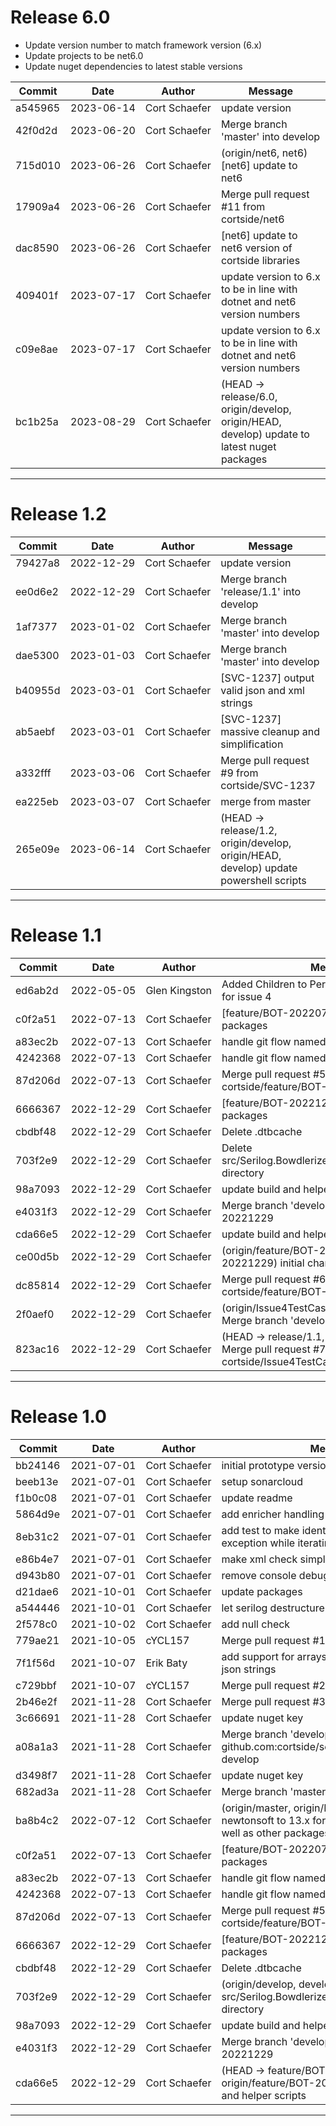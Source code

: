 # Release 6.0

* Update version number to match framework version (6.x)
* Update projects to be net6.0
* Update nuget dependencies to latest stable versions

|Commit|Date|Author|Message|
|---|---|---|---|
| a545965 | <span style="white-space:nowrap;">2023-06-14</span> | <span style="white-space:nowrap;">Cort Schaefer</span> |  update version
| 42f0d2d | <span style="white-space:nowrap;">2023-06-20</span> | <span style="white-space:nowrap;">Cort Schaefer</span> |  Merge branch 'master' into develop
| 715d010 | <span style="white-space:nowrap;">2023-06-26</span> | <span style="white-space:nowrap;">Cort Schaefer</span> |  (origin/net6, net6) [net6] update to net6
| 17909a4 | <span style="white-space:nowrap;">2023-06-26</span> | <span style="white-space:nowrap;">Cort Schaefer</span> |  Merge pull request #11 from cortside/net6
| dac8590 | <span style="white-space:nowrap;">2023-06-26</span> | <span style="white-space:nowrap;">Cort Schaefer</span> |  [net6] update to net6 version of cortside libraries
| 409401f | <span style="white-space:nowrap;">2023-07-17</span> | <span style="white-space:nowrap;">Cort Schaefer</span> |  update version to 6.x to be in line with dotnet and net6 version numbers
| c09e8ae | <span style="white-space:nowrap;">2023-07-17</span> | <span style="white-space:nowrap;">Cort Schaefer</span> |  update version to 6.x to be in line with dotnet and net6 version numbers
| bc1b25a | <span style="white-space:nowrap;">2023-08-29</span> | <span style="white-space:nowrap;">Cort Schaefer</span> |  (HEAD -> release/6.0, origin/develop, origin/HEAD, develop) update to latest nuget packages
****

# Release 1.2

|Commit|Date|Author|Message|
|---|---|---|---|
| 79427a8 | <span style="white-space:nowrap;">2022-12-29</span> | <span style="white-space:nowrap;">Cort Schaefer</span> |  update version
| ee0d6e2 | <span style="white-space:nowrap;">2022-12-29</span> | <span style="white-space:nowrap;">Cort Schaefer</span> |  Merge branch 'release/1.1' into develop
| 1af7377 | <span style="white-space:nowrap;">2023-01-02</span> | <span style="white-space:nowrap;">Cort Schaefer</span> |  Merge branch 'master' into develop
| dae5300 | <span style="white-space:nowrap;">2023-01-03</span> | <span style="white-space:nowrap;">Cort Schaefer</span> |  Merge branch 'master' into develop
| b40955d | <span style="white-space:nowrap;">2023-03-01</span> | <span style="white-space:nowrap;">Cort Schaefer</span> |  [SVC-1237] output valid json and xml strings
| ab5aebf | <span style="white-space:nowrap;">2023-03-01</span> | <span style="white-space:nowrap;">Cort Schaefer</span> |  [SVC-1237] massive cleanup and simplification
| a332fff | <span style="white-space:nowrap;">2023-03-06</span> | <span style="white-space:nowrap;">Cort Schaefer</span> |  Merge pull request #9 from cortside/SVC-1237
| ea225eb | <span style="white-space:nowrap;">2023-03-07</span> | <span style="white-space:nowrap;">Cort Schaefer</span> |  merge from master
| 265e09e | <span style="white-space:nowrap;">2023-06-14</span> | <span style="white-space:nowrap;">Cort Schaefer</span> |  (HEAD -> release/1.2, origin/develop, origin/HEAD, develop) update powershell scripts
****

# Release 1.1

|Commit|Date|Author|Message|
|---|---|---|---|
| ed6ab2d | <span style="white-space:nowrap;">2022-05-05</span> | <span style="white-space:nowrap;">Glen Kingston</span> |  Added Children to Person class and test case for issue 4
| c0f2a51 | <span style="white-space:nowrap;">2022-07-13</span> | <span style="white-space:nowrap;">Cort Schaefer</span> |  [feature/BOT-20220713] updated nuget packages
| a83ec2b | <span style="white-space:nowrap;">2022-07-13</span> | <span style="white-space:nowrap;">Cort Schaefer</span> |  handle git flow named branches
| 4242368 | <span style="white-space:nowrap;">2022-07-13</span> | <span style="white-space:nowrap;">Cort Schaefer</span> |  handle git flow named branches
| 87d206d | <span style="white-space:nowrap;">2022-07-13</span> | <span style="white-space:nowrap;">Cort Schaefer</span> |  Merge pull request #5 from cortside/feature/BOT-20220713
| 6666367 | <span style="white-space:nowrap;">2022-12-29</span> | <span style="white-space:nowrap;">Cort Schaefer</span> |  [feature/BOT-20221229] updated nuget packages
| cbdbf48 | <span style="white-space:nowrap;">2022-12-29</span> | <span style="white-space:nowrap;">Cort Schaefer</span> |  Delete .dtbcache
| 703f2e9 | <span style="white-space:nowrap;">2022-12-29</span> | <span style="white-space:nowrap;">Cort Schaefer</span> |  Delete src/Serilog.Bowdlerizer/.vs/Serilog.Bowdlerizer directory
| 98a7093 | <span style="white-space:nowrap;">2022-12-29</span> | <span style="white-space:nowrap;">Cort Schaefer</span> |  update build and helper scripts
| e4031f3 | <span style="white-space:nowrap;">2022-12-29</span> | <span style="white-space:nowrap;">Cort Schaefer</span> |  Merge branch 'develop' into feature/BOT-20221229
| cda66e5 | <span style="white-space:nowrap;">2022-12-29</span> | <span style="white-space:nowrap;">Cort Schaefer</span> |  update build and helper scripts
| ce00d5b | <span style="white-space:nowrap;">2022-12-29</span> | <span style="white-space:nowrap;">Cort Schaefer</span> |  (origin/feature/BOT-20221229, feature/BOT-20221229) initial changelog
| dc85814 | <span style="white-space:nowrap;">2022-12-29</span> | <span style="white-space:nowrap;">Cort Schaefer</span> |  Merge pull request #6 from cortside/feature/BOT-20221229
| 2f0aef0 | <span style="white-space:nowrap;">2022-12-29</span> | <span style="white-space:nowrap;">Cort Schaefer</span> |  (origin/Issue4TestCase, Issue4TestCase) Merge branch 'develop' into Issue4TestCase
| 823ac16 | <span style="white-space:nowrap;">2022-12-29</span> | <span style="white-space:nowrap;">Cort Schaefer</span> |  (HEAD -> release/1.1, origin/develop, develop) Merge pull request #7 from cortside/Issue4TestCase
****

# Release 1.0
|Commit|Date|Author|Message|
|---|---|---|---|
| bb24146 | <span style="white-space:nowrap;">2021-07-01</span> | <span style="white-space:nowrap;">Cort Schaefer</span> |  initial prototype version
| beeb13e | <span style="white-space:nowrap;">2021-07-01</span> | <span style="white-space:nowrap;">Cort Schaefer</span> |  setup sonarcloud
| f1b0c08 | <span style="white-space:nowrap;">2021-07-01</span> | <span style="white-space:nowrap;">Cort Schaefer</span> |  update readme
| 5864d9e | <span style="white-space:nowrap;">2021-07-01</span> | <span style="white-space:nowrap;">Cort Schaefer</span> |  add enricher handling of xml strings
| 8eb31c2 | <span style="white-space:nowrap;">2021-07-01</span> | <span style="white-space:nowrap;">Cort Schaefer</span> |  add test to make identify property change exception while iterating properties is resolved
| e86b4e7 | <span style="white-space:nowrap;">2021-07-01</span> | <span style="white-space:nowrap;">Cort Schaefer</span> |  make xml check simpler
| d943b80 | <span style="white-space:nowrap;">2021-07-01</span> | <span style="white-space:nowrap;">Cort Schaefer</span> |  remove console debug output
| d21dae6 | <span style="white-space:nowrap;">2021-10-01</span> | <span style="white-space:nowrap;">Cort Schaefer</span> |  update packages
| a544446 | <span style="white-space:nowrap;">2021-10-01</span> | <span style="white-space:nowrap;">Cort Schaefer</span> |  let serilog destructure objects/classes
| 2f578c0 | <span style="white-space:nowrap;">2021-10-02</span> | <span style="white-space:nowrap;">Cort Schaefer</span> |  add null check
| 779ae21 | <span style="white-space:nowrap;">2021-10-05</span> | <span style="white-space:nowrap;">cYCL157</span> |  Merge pull request #1 from cortside/develop
| 7f1f56d | <span style="white-space:nowrap;">2021-10-07</span> | <span style="white-space:nowrap;">Erik Baty</span> |  add support for arrays at root and nested in json strings
| c729bbf | <span style="white-space:nowrap;">2021-10-07</span> | <span style="white-space:nowrap;">cYCL157</span> |  Merge pull request #2 from cortside/arrays
| 2b46e2f | <span style="white-space:nowrap;">2021-11-28</span> | <span style="white-space:nowrap;">Cort Schaefer</span> |  Merge pull request #3 from cortside/develop
| 3c66691 | <span style="white-space:nowrap;">2021-11-28</span> | <span style="white-space:nowrap;">Cort Schaefer</span> |  update nuget key
| a08a1a3 | <span style="white-space:nowrap;">2021-11-28</span> | <span style="white-space:nowrap;">Cort Schaefer</span> |  Merge branch 'develop' of github.com:cortside/serilog.bowdlerizer into develop
| d3498f7 | <span style="white-space:nowrap;">2021-11-28</span> | <span style="white-space:nowrap;">Cort Schaefer</span> |  update nuget key
| 682ad3a | <span style="white-space:nowrap;">2021-11-28</span> | <span style="white-space:nowrap;">Cort Schaefer</span> |  Merge branch 'master' into develop
| ba8b4c2 | <span style="white-space:nowrap;">2022-07-12</span> | <span style="white-space:nowrap;">Cort Schaefer</span> |  (origin/master, origin/HEAD, master) update newtonsoft to 13.x for security concerns as well as other packages
| c0f2a51 | <span style="white-space:nowrap;">2022-07-13</span> | <span style="white-space:nowrap;">Cort Schaefer</span> |  [feature/BOT-20220713] updated nuget packages
| a83ec2b | <span style="white-space:nowrap;">2022-07-13</span> | <span style="white-space:nowrap;">Cort Schaefer</span> |  handle git flow named branches
| 4242368 | <span style="white-space:nowrap;">2022-07-13</span> | <span style="white-space:nowrap;">Cort Schaefer</span> |  handle git flow named branches
| 87d206d | <span style="white-space:nowrap;">2022-07-13</span> | <span style="white-space:nowrap;">Cort Schaefer</span> |  Merge pull request #5 from cortside/feature/BOT-20220713
| 6666367 | <span style="white-space:nowrap;">2022-12-29</span> | <span style="white-space:nowrap;">Cort Schaefer</span> |  [feature/BOT-20221229] updated nuget packages
| cbdbf48 | <span style="white-space:nowrap;">2022-12-29</span> | <span style="white-space:nowrap;">Cort Schaefer</span> |  Delete .dtbcache
| 703f2e9 | <span style="white-space:nowrap;">2022-12-29</span> | <span style="white-space:nowrap;">Cort Schaefer</span> |  (origin/develop, develop) Delete src/Serilog.Bowdlerizer/.vs/Serilog.Bowdlerizer directory
| 98a7093 | <span style="white-space:nowrap;">2022-12-29</span> | <span style="white-space:nowrap;">Cort Schaefer</span> |  update build and helper scripts
| e4031f3 | <span style="white-space:nowrap;">2022-12-29</span> | <span style="white-space:nowrap;">Cort Schaefer</span> |  Merge branch 'develop' into feature/BOT-20221229
| cda66e5 | <span style="white-space:nowrap;">2022-12-29</span> | <span style="white-space:nowrap;">Cort Schaefer</span> |  (HEAD -> feature/BOT-20221229, origin/feature/BOT-20221229) update build and helper scripts
****
